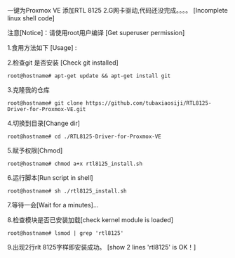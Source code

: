 一键为Proxmox VE 添加RTL 8125 2.G网卡驱动,代码还没完成。。。。   [Incomplete linux shell code]

注意[Notice]：请使用root用户编译  [Get superuser permission]

1.食用方法如下 [Usage] :  


2.检查git 是否安装 [Check git installed] 

	root@hostname# apt-get update && apt-get install git  

3.克隆我的仓库  

	root@hostname# git clone https://github.com/tubaxiaosiji/RTL8125-Driver-for-Proxmox-VE.git  

4.切换到目录[Change dir]   

	root@hostname# cd ./RTL8125-Driver-for-Proxmox-VE  

5.赋予权限[Chmod]   

	root@hostname# chmod a+x rtl8125_install.sh  

6.运行脚本[Run script in shell]   

	root@hostname# sh ./rtl8125_install.sh  

7.等待一会[Wait for a minutes]...  

8.检查模块是否已安装加载[check kernel module is loaded]   

	root@hostname# lsmod | grep 'rtl8125'   

9.出现2行rlt 8125字样即安装成功。  [show 2 lines 'rtl8125' is OK！]
